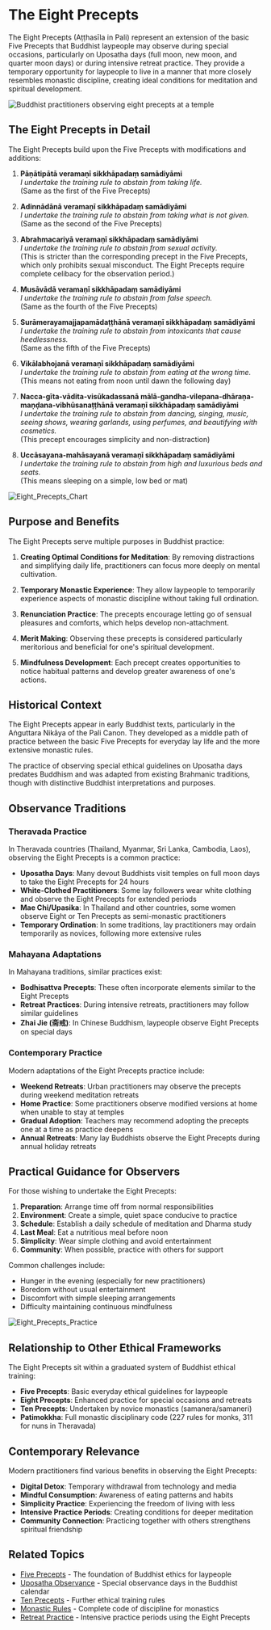 # The Eight Precepts

The Eight Precepts (Aṭṭhasīla in Pali) represent an extension of the basic Five Precepts that Buddhist laypeople may observe during special occasions, particularly on Uposatha days (full moon, new moon, and quarter moon days) or during intensive retreat practice. They provide a temporary opportunity for laypeople to live in a manner that more closely resembles monastic discipline, creating ideal conditions for meditation and spiritual development.

![Buddhist practitioners observing eight precepts at a temple](./images/eight_precepts_observance.jpg)

## The Eight Precepts in Detail

The Eight Precepts build upon the Five Precepts with modifications and additions:

1. **Pāṇātipātā veramaṇī sikkhāpadaṃ samādiyāmi**  
   *I undertake the training rule to abstain from taking life.*  
   (Same as the first of the Five Precepts)

2. **Adinnādānā veramaṇī sikkhāpadaṃ samādiyāmi**  
   *I undertake the training rule to abstain from taking what is not given.*  
   (Same as the second of the Five Precepts)

3. **Abrahmacariyā veramaṇī sikkhāpadaṃ samādiyāmi**  
   *I undertake the training rule to abstain from sexual activity.*  
   (This is stricter than the corresponding precept in the Five Precepts, which only prohibits sexual misconduct. The Eight Precepts require complete celibacy for the observation period.)

4. **Musāvādā veramaṇī sikkhāpadaṃ samādiyāmi**  
   *I undertake the training rule to abstain from false speech.*  
   (Same as the fourth of the Five Precepts)

5. **Surāmerayamajjapamādaṭṭhānā veramaṇī sikkhāpadaṃ samādiyāmi**  
   *I undertake the training rule to abstain from intoxicants that cause heedlessness.*  
   (Same as the fifth of the Five Precepts)

6. **Vikālabhojanā veramaṇī sikkhāpadaṃ samādiyāmi**  
   *I undertake the training rule to abstain from eating at the wrong time.*  
   (This means not eating from noon until dawn the following day)

7. **Nacca-gīta-vādita-visūkadassanā mālā-gandha-vilepana-dhāraṇa-maṇḍana-vibhūsanaṭṭhānā veramaṇī sikkhāpadaṃ samādiyāmi**  
   *I undertake the training rule to abstain from dancing, singing, music, seeing shows, wearing garlands, using perfumes, and beautifying with cosmetics.*  
   (This precept encourages simplicity and non-distraction)

8. **Uccāsayana-mahāsayanā veramaṇī sikkhāpadaṃ samādiyāmi**  
   *I undertake the training rule to abstain from high and luxurious beds and seats.*  
   (This means sleeping on a simple, low bed or mat)

![Eight_Precepts_Chart](./images/eight_precepts_chart.jpg)

## Purpose and Benefits

The Eight Precepts serve multiple purposes in Buddhist practice:

1. **Creating Optimal Conditions for Meditation**: By removing distractions and simplifying daily life, practitioners can focus more deeply on mental cultivation.

2. **Temporary Monastic Experience**: They allow laypeople to temporarily experience aspects of monastic discipline without taking full ordination.

3. **Renunciation Practice**: The precepts encourage letting go of sensual pleasures and comforts, which helps develop non-attachment.

4. **Merit Making**: Observing these precepts is considered particularly meritorious and beneficial for one's spiritual development.

5. **Mindfulness Development**: Each precept creates opportunities to notice habitual patterns and develop greater awareness of one's actions.

## Historical Context

The Eight Precepts appear in early Buddhist texts, particularly in the Aṅguttara Nikāya of the Pali Canon. They developed as a middle path of practice between the basic Five Precepts for everyday lay life and the more extensive monastic rules.

The practice of observing special ethical guidelines on Uposatha days predates Buddhism and was adapted from existing Brahmanic traditions, though with distinctive Buddhist interpretations and purposes.

## Observance Traditions

### Theravada Practice

In Theravada countries (Thailand, Myanmar, Sri Lanka, Cambodia, Laos), observing the Eight Precepts is a common practice:

- **Uposatha Days**: Many devout Buddhists visit temples on full moon days to take the Eight Precepts for 24 hours
- **White-Clothed Practitioners**: Some lay followers wear white clothing and observe the Eight Precepts for extended periods
- **Mae Chi/Upasika**: In Thailand and other countries, some women observe Eight or Ten Precepts as semi-monastic practitioners
- **Temporary Ordination**: In some traditions, lay practitioners may ordain temporarily as novices, following more extensive rules

### Mahayana Adaptations

In Mahayana traditions, similar practices exist:

- **Bodhisattva Precepts**: These often incorporate elements similar to the Eight Precepts
- **Retreat Practices**: During intensive retreats, practitioners may follow similar guidelines
- **Zhai Jie (斋戒)**: In Chinese Buddhism, laypeople observe Eight Precepts on special days

### Contemporary Practice

Modern adaptations of the Eight Precepts practice include:

- **Weekend Retreats**: Urban practitioners may observe the precepts during weekend meditation retreats
- **Home Practice**: Some practitioners observe modified versions at home when unable to stay at temples
- **Gradual Adoption**: Teachers may recommend adopting the precepts one at a time as practice deepens
- **Annual Retreats**: Many lay Buddhists observe the Eight Precepts during annual holiday retreats

## Practical Guidance for Observers

For those wishing to undertake the Eight Precepts:

1. **Preparation**: Arrange time off from normal responsibilities
2. **Environment**: Create a simple, quiet space conducive to practice
3. **Schedule**: Establish a daily schedule of meditation and Dharma study
4. **Last Meal**: Eat a nutritious meal before noon
5. **Simplicity**: Wear simple clothing and avoid entertainment
6. **Community**: When possible, practice with others for support

Common challenges include:
- Hunger in the evening (especially for new practitioners)
- Boredom without usual entertainment
- Discomfort with simple sleeping arrangements
- Difficulty maintaining continuous mindfulness

![Eight_Precepts_Practice](./images/eight_precepts_daily_schedule.jpg)

## Relationship to Other Ethical Frameworks

The Eight Precepts sit within a graduated system of Buddhist ethical training:

- **Five Precepts**: Basic everyday ethical guidelines for laypeople
- **Eight Precepts**: Enhanced practice for special occasions and retreats
- **Ten Precepts**: Undertaken by novice monastics (samanera/samaneri)
- **Patimokkha**: Full monastic disciplinary code (227 rules for monks, 311 for nuns in Theravada)

## Contemporary Relevance

Modern practitioners find various benefits in observing the Eight Precepts:

- **Digital Detox**: Temporary withdrawal from technology and media
- **Mindful Consumption**: Awareness of eating patterns and habits
- **Simplicity Practice**: Experiencing the freedom of living with less
- **Intensive Practice Periods**: Creating conditions for deeper meditation
- **Community Connection**: Practicing together with others strengthens spiritual friendship

## Related Topics

- [Five Precepts](./five_precepts.md) - The foundation of Buddhist ethics for laypeople
- [Uposatha Observance](./festivals.md) - Special observance days in the Buddhist calendar
- [Ten Precepts](./ten_virtuous_actions.md) - Further ethical training rules
- [Monastic Rules](./vinaya.md) - Complete code of discipline for monastics
- [Retreat Practice](./retreats.md) - Intensive practice periods using the Eight Precepts
